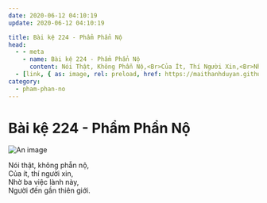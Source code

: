 ```yaml
---
date: 2020-06-12 04:10:19
update: 2020-06-12 04:10:19

title: Bài kệ 224 - Phẩm Phẩn Nộ
head:
  - - meta
    - name: Bài kệ 224 - Phẩm Phẩn Nộ
      content: Nói Thật, Không Phẫn Nộ,<Br>Của Ít, Thí Người Xin,<Br>Nhờ Ba Việc Lành Này,<Br>Người Đến Gần Thiên Giới.<Br>
  - [link, { as: image, rel: preload, href: https://maithanhduyan.github.io/kinh-phap-cu/img/pham-phan-no/pham-phan-no-224.jpg }]
category:
  - pham-phan-no
---
```


# Bài kệ 224 - Phẩm Phẩn Nộ

![An image](/img/pham-phan-no/pham-phan-no-224.jpg)

Nói thật, không phẫn nộ,<br>Của ít, thí người xin,<br>Nhờ ba việc lành này,<br>Người đến gần thiên giới.<br>
